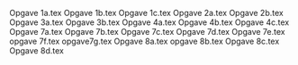 Opgave 1a.tex
Opgave 1b.tex
Opgave 1c.tex
Opgave 2a.tex
Opgave 2b.tex
Opgave 3a.tex
Opgave 3b.tex
Opgave 4a.tex
Opgave 4b.tex
Opgave 4c.tex
Opgave 7a.tex
Opgave 7b.tex
Opgave 7c.tex
Opgave 7d.tex
Opgave 7e.tex
opgave 7f.tex
opgave7g.tex
Opgave 8a.tex
opgave 8b.tex
Opgave 8c.tex
Opgave 8d.tex
